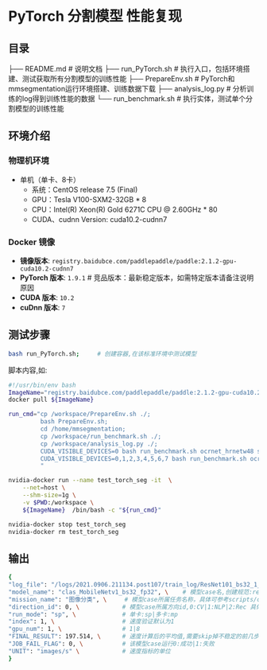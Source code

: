 # PyTorch 分割模型 性能复现
## 目录 

├── README.md           # 说明文档 
├── run_PyTorch.sh      # 执行入口，包括环境搭建、测试获取所有分割模型的训练性能 
├── PrepareEnv.sh       # PyTorch和mmsegmentation运行环境搭建、训练数据下载
├── analysis_log.py     # 分析训练的log得到训练性能的数据
└── run_benchmark.sh    # 执行实体，测试单个分割模型的训练性能
## 环境介绍
### 物理机环境
- 单机（单卡、8卡）
  - 系统：CentOS release 7.5 (Final)
  - GPU：Tesla V100-SXM2-32GB * 8
  - CPU：Intel(R) Xeon(R) Gold 6271C CPU @ 2.60GHz * 80
  - CUDA、cudnn Version: cuda10.2-cudnn7
### Docker 镜像

- **镜像版本**: `registry.baidubce.com/paddlepaddle/paddle:2.1.2-gpu-cuda10.2-cudnn7`
- **PyTorch 版本**: `1.9.1`  # 竞品版本：最新稳定版本，如需特定版本请备注说明原因  
- **CUDA 版本**: `10.2`
- **cuDnn 版本**: `7`

## 测试步骤

```bash
bash run_PyTorch.sh;     # 创建容器,在该标准环境中测试模型   
```

脚本内容,如:

```bash
#!/usr/bin/env bash
ImageName="registry.baidubce.com/paddlepaddle/paddle:2.1.2-gpu-cuda10.2-cudnn7";
docker pull ${ImageName}

run_cmd="cp /workspace/PrepareEnv.sh ./;
         bash PrepareEnv.sh;
         cd /home/mmsegmentation;
         cp /workspace/run_benchmark.sh ./;
         cp /workspace/analysis_log.py ./;
         CUDA_VISIBLE_DEVICES=0 bash run_benchmark.sh ocrnet_hrnetw48 sp fp32 2 500 5;
         CUDA_VISIBLE_DEVICES=0,1,2,3,4,5,6,7 bash run_benchmark.sh ocrnet_hrnetw48 mp fp32 2 500 5;
         "

nvidia-docker run --name test_torch_seg -it  \
    --net=host \
    --shm-size=1g \
    -v $PWD:/workspace \
    ${ImageName}  /bin/bash -c "${run_cmd}"

nvidia-docker stop test_torch_seg
nvidia-docker rm test_torch_seg
```

## 输出

```bash
{
"log_file": "/logs/2021.0906.211134.post107/train_log/ResNet101_bs32_1_1_sp", \    # log 目录,创建规范见PrepareEnv.sh 
"model_name": "clas_MobileNetv1_bs32_fp32", \    # 模型case名,创建规范:repoName_模型名_bs${bs_item}_${fp_item} 如:clas_MobileNetv1_bs32_fp32
"mission_name": "图像分类", \     # 模型case所属任务名称，具体可参考scripts/config.ini      
"direction_id": 0, \            # 模型case所属方向id,0:CV|1:NLP|2:Rec 具体可参考benchmark/scripts/config.ini    
"run_mode": "sp", \             # 单卡:sp|多卡:mp
"index": 1, \                   # 速度验证默认为1
"gpu_num": 1, \                 # 1|8
"FINAL_RESULT": 197.514, \      # 速度计算后的平均值,需要skip掉不稳定的前几步值
"JOB_FAIL_FLAG": 0, \           # 该模型case运行0:成功|1:失败
"UNIT": "images/s" \            # 速度指标的单位 
}

```



